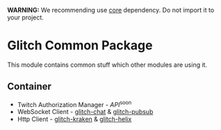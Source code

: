 **WARNING:** We recommending use [core](../core) dependency. Do not import it to your project.

# Glitch Common Package

This module contains common stuff which other modules are using it.

## Container

* Twitch Authorization Manager - *API*<sup>soon</sup>
* WebSocket Client - [glitch-chat](../chat) & [glitch-pubsub](../pubsub)
* Http Client - [glitch-kraken](../kraken) & [glitch-helix](../helix)


